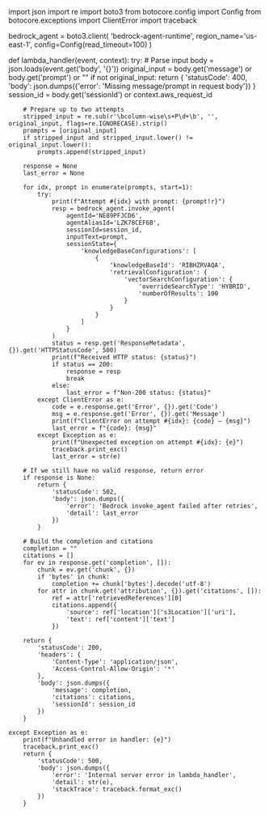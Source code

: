 import json
import re
import boto3
from botocore.config import Config
from botocore.exceptions import ClientError
import traceback

bedrock_agent = boto3.client(
    'bedrock-agent-runtime',
    region_name='us-east-1',
    config=Config(read_timeout=100)
)

def lambda_handler(event, context):
    try:
        # Parse input
        body = json.loads(event.get('body', '{}'))
        original_input = body.get('message') or body.get('prompt') or ""
        if not original_input:
            return {
                'statusCode': 400,
                'body': json.dumps({'error': 'Missing message/prompt in request body'})
            }
        session_id = body.get('sessionId') or context.aws_request_id

        # Prepare up to two attempts
        stripped_input = re.sub(r'\bcolumn-wise\s+P\d+\b', '', original_input, flags=re.IGNORECASE).strip()
        prompts = [original_input]
        if stripped_input and stripped_input.lower() != original_input.lower():
            prompts.append(stripped_input)

        response = None
        last_error = None

        for idx, prompt in enumerate(prompts, start=1):
            try:
                print(f"Attempt #{idx} with prompt: {prompt!r}")
                resp = bedrock_agent.invoke_agent(
                    agentId='NE89PFJCD6',
                    agentAliasId='LZK78CEF6B',
                    sessionId=session_id,
                    inputText=prompt,
                    sessionState={
                        'knowledgeBaseConfigurations': [
                            {
                                'knowledgeBaseId': 'RIBHZRVAQA',
                                'retrievalConfiguration': {
                                    'vectorSearchConfiguration': {
                                        'overrideSearchType': 'HYBRID',
                                        'numberOfResults': 100
                                    }
                                }
                            }
                        ]
                    }
                )
                status = resp.get('ResponseMetadata', {}).get('HTTPStatusCode', 500)
                print(f"Received HTTP status: {status}")
                if status == 200:
                    response = resp
                    break
                else:
                    last_error = f"Non-200 status: {status}"
            except ClientError as e:
                code = e.response.get('Error', {}).get('Code')
                msg = e.response.get('Error', {}).get('Message')
                print(f"ClientError on attempt #{idx}: {code} – {msg}")
                last_error = f"{code}: {msg}"
            except Exception as e:
                print(f"Unexpected exception on attempt #{idx}: {e}")
                traceback.print_exc()
                last_error = str(e)

        # If we still have no valid response, return error
        if response is None:
            return {
                'statusCode': 502,
                'body': json.dumps({
                    'error': 'Bedrock invoke_agent failed after retries',
                    'detail': last_error
                })
            }

        # Build the completion and citations
        completion = ""
        citations = []
        for ev in response.get('completion', []):
            chunk = ev.get('chunk', {})
            if 'bytes' in chunk:
                completion += chunk['bytes'].decode('utf-8')
            for attr in chunk.get('attribution', {}).get('citations', []):
                ref = attr['retrievedReferences'][0]
                citations.append({
                    'source': ref['location']['s3Location']['uri'],
                    'text': ref['content']['text']
                })

        return {
            'statusCode': 200,
            'headers': {
                'Content-Type': 'application/json',
                'Access-Control-Allow-Origin': '*'
            },
            'body': json.dumps({
                'message': completion,
                'citations': citations,
                'sessionId': session_id
            })
        }

    except Exception as e:
        print(f"Unhandled error in handler: {e}")
        traceback.print_exc()
        return {
            'statusCode': 500,
            'body': json.dumps({
                'error': 'Internal server error in lambda_handler',
                'detail': str(e),
                'stackTrace': traceback.format_exc()
            })
        }
